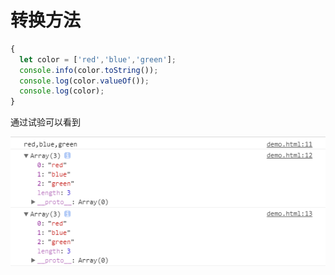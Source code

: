 # 转换方法

```js
{
  let color = ['red','blue','green'];
  console.info(color.toString());
  console.log(color.valueOf());
  console.log(color);
}
```

通过试验可以看到

![](/assets/array_todo.png)



